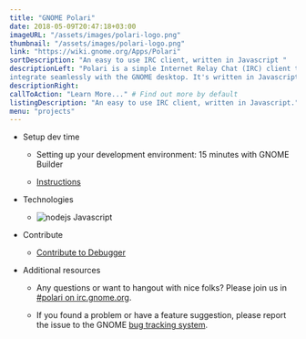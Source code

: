 ```yaml
---
title: "GNOME Polari"
date: 2018-05-09T20:47:18+03:00
imageURL: "/assets/images/polari-logo.png"
thumbnail: "/assets/images/polari-logo.png"
link: "https://wiki.gnome.org/Apps/Polari"
sortDescription: "An easy to use IRC client, written in Javascript "
descriptionLeft: "Polari is a simple Internet Relay Chat (IRC) client that is designed to
integrate seamlessly with the GNOME desktop. It's written in Javascript and it's a great project to begin with, especially if this is your first attempt contributing code into an open source project."
descriptionRight:
callToAction: "Learn More..." # Find out more by default
listingDescription: "An easy to use IRC client, written in Javascript." # The description of the project for the project listing, if no description is provided the content of the sortDescription will be used
menu: "projects"
---
```


* Setup dev time

  * Setting up your development environment: 15 minutes with GNOME Builder


  * [Instructions](https://wiki.gnome.org/Newcomers/BuildProject)

* Technologies

  * ![nodejs](/assets/images/js.jpg) Javascript

* Contribute

  * [Contribute to Debugger](http://firefox-dev.tools/debugger.html/CONTRIBUTING.html#getting-started-runner)

* Additional resources

  * Any questions or want to hangout with nice folks? Please join us in  [#polari on irc.gnome.org](irc://irc.gnome.org/%23polari).


  * If you found a problem or have a feature suggestion, please report the issue to the GNOME [bug tracking system](https://gitlab.gnome.org/GNOME/polari/issues).
